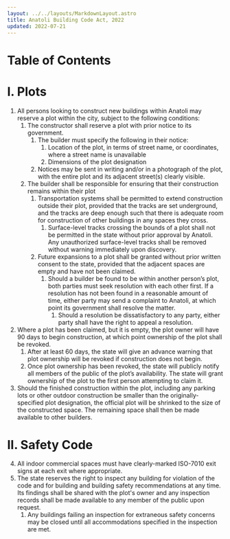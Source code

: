 ```yaml
---
layout: ../../layouts/MarkdownLayout.astro
title: Anatoli Building Code Act, 2022
updated: 2022-07-21
---
```


# Table of Contents

# I. Plots
1. All persons looking to construct new buildings within Anatoli may reserve a plot within the city, subject to the following conditions:
    1. The constructor shall reserve a plot with prior notice to its government.
        1. The builder must specify the following in their notice:
            1. Location of the plot, in terms of street name, or coordinates, where a street name is unavailable
            2. Dimensions of the plot designation
        2. Notices may be sent in writing and/or in a photograph of the plot, with the entire plot and its adjacent street(s) clearly visible.
    2. The builder shall be responsible for ensuring that their construction remains within their plot
        1. Transportation systems shall be permitted to extend construction outside their plot, provided that the tracks are set underground, and the tracks are deep enough such that there is adequate room for construction of other buildings in any spaces they cross.
            1. Surface-level tracks crossing the bounds of a plot shall not be permitted in the state without prior approval by Anatoli. Any unauthorized surface-level tracks shall be removed without warning immediately upon discovery.
        2. Future expansions to a plot shall be granted without prior written consent to the state, provided that the adjacent spaces are empty and have not been claimed.
            1. Should a builder be found to be within another person’s plot, both parties must seek resolution with each other first. If a resolution has not been found in a reasonable amount of time, either party may send a complaint to Anatoli, at which point its government shall resolve the matter.
                1. Should a resolution be dissatisfactory to any party, either party shall have the right to appeal a resolution.
2. Where a plot has been claimed, but it is empty, the plot owner will have 90 days to begin construction, at which point ownership of the plot shall be revoked.
    1. After at least 60 days, the state will give an advance warning that plot ownership will be revoked if construction does not begin.
    2. Once plot ownership has been revoked, the state will publicly notify all members of the public of the plot’s availability. The state will grant ownership of the plot to the first person attempting to claim it.
3. Should the finished construction within the plot, including any parking lots or other outdoor construction be smaller than the originally-specified plot designation, the official plot will be shrinked to the size of the constructed space. The remaining space shall then be made available to other builders.
# II. Safety Code
4. All indoor commercial spaces must have clearly-marked ISO-7010 exit signs at each exit where appropriate.
5. The state reserves the right to inspect any building for violation of the code and for building and building safety recommendations at any time. Its findings shall be shared with the plot's owner and any inspection records shall be made available to any member of the public upon request.
    1. Any buildings failing an inspection for extraneous safety concerns may be closed until all accommodations specified in the inspection are met.
